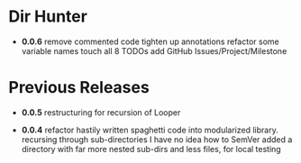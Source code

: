 # Dir Hunter

- **0.0.6** remove commented code
            tighten up annotations
            refactor some variable names
            touch all 8 TODOs
            add GitHub Issues/Project/Milestone

# Previous Releases

- **0.0.5** restructuring for recursion of Looper

- **0.0.4** refactor hastily written spaghetti code into modularized library.
        recursing through sub-directories
        I have no idea how to SemVer
        added a directory with far more nested sub-dirs and less files, for local testing
